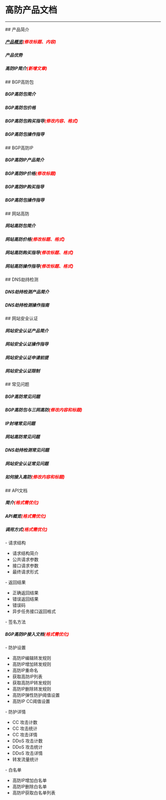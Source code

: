 # 高防产品文档
<hr>
## 产品简介
<h5><a href="">产品概览</a><em style="color:red">(修改标题、内容)</em></h5>
<h5>产品优势</h5>
<h5>高防IP简介<em style="color:red">(新增文章)</em></h5>
## BGP高防包
<h5>BGP高防包简介</h5>
<h5>BGP高防包价格</h5>
<h5>BGP高防包购买指导<em style="color:red">(修改内容、格式)</em></h5>
<h5>BGP高防包操作指导</h5>
## BGP高防IP
<h5>BGP高防IP产品简介</h5>
<h5>BGP高防IP价格<em style="color:red">(修改标题)</em></h5>
<h5>BGP高防IP购买指导</h5>
<h5>BGP高防包操作指导</h5>
## 网站高防
<h5>网站高防包简介</h5>
<h5>网站高防价格<em style="color:red">(修改标题、格式)</em></h5>
<h5>网站高防购买指导<em style="color:red">(修改标题、格式)</em></h5>
<h5>网站高防操作指导<em style="color:red">(修改标题、格式)</em></h5>
## DNS劫持检测
<h5>DNS劫持检测产品简介</h5>
<h5>DNS劫持检测操作指南</h5>
## 网站安全认证
<h5>网站安全认证产品简介</h5>
<h5>网站安全认证操作指导</h5>
<h5>网站安全认证申请前提</h5>
<h5>网站安全认证限制</h5>
## 常见问题
<h5>BGP高防常见问题</h5>
<h5>BGP高防包与三网高防<em style="color:red">(修改内容和标题)</em></h5>
<h5>IP封堵常见问题</h5>
<h5>网站高防常见问题</h5>
<h5>DNS劫持检测常见问题</h5>
<h5>网站安全认证常见问题</h5>
<h5>如何接入高防<em style="color:red">(修改内容和标题)</em></h5>
## API文档
<h5>简介<em style="color:red">(格式需优化)</em></h5>
<h5>API概览<em style="color:red">(格式需优化)</em></h5>
<h5>调用方式<em style="color:red">(格式需优化)</em></h5>
- 请求结构
	<ul>
	<li>请求结构简介</li>
	<li>公共请求参数</li>
	<li>接口请求参数</li>
	<li>最终请求形式</li>
	</ul>
- 返回结果
	<ul>
	<li>正确返回结果</li>
	<li>错误返回结果</li>
	<li>错误码</li>
	<li>异步任务接口返回格式</li>
	</ul>
- 签名方法
<h5>BGP高防IP接入文档<em style="color:red">(格式需优化)</em></h5>
- 防护设置
	<ul>
	<li>高防IP编辑转发规则</li>
	<li>高防IP增加转发规则</li>
	<li>高防IP重命名</li>
	<li>获取高防IP列表</li>
	<li>获取高防IP转发规则</li>
	<li>高防IP删除转发规则</li>
	<li>高防IP弹性防护阈值设置</li>
	<li>高防IP CC阈值设置</li>
	</ul>
- 防护详情
	<ul>
	<li>CC 攻击计数</li>
	<li>CC 攻击统计</li>
	<li>CC 攻击详情</li>
	<li>DDoS 攻击计数</li>
	<li>DDoS 攻击统计</li>
	<li>DDoS 攻击详情</li>
	<li>转发流量统计</li>
	</ul>
- 白名单
	<ul>
	<li>高防IP增加白名单</li>
	<li>高防IP删除白名单</li>
	<li>高防IP获取白名单列表</li>
	</ul>